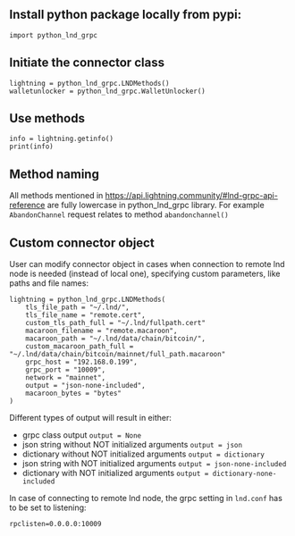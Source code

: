 

## Install python package locally from pypi:

    import python_lnd_grpc

 
## Initiate the connector class

    lightning = python_lnd_grpc.LNDMethods()
    walletunlocker = python_lnd_grpc.WalletUnlocker()

## Use methods

    info = lightning.getinfo()
    print(info)

## Method naming
All methods mentioned in https://api.lightning.community/#lnd-grpc-api-reference are fully lowercase in python_lnd_grpc library. For example `AbandonChannel` request relates to method `abandonchannel()`

## Custom connector object

User can modify connector object in cases when connection to remote lnd node is needed (instead of local one), specifying custom parameters, like paths and file names:

    lightning = python_lnd_grpc.LNDMethods(
        tls_file_path = "~/.lnd/",
        tls_file_name = "remote.cert", 
        custom_tls_path_full = "~/.lnd/fullpath.cert"
        macaroon_filename = "remote.macaroon",
        macaroon_path = "~/.lnd/data/chain/bitcoin/",
        custom_macaroon_path_full = "~/.lnd/data/chain/bitcoin/mainnet/full_path.macaroon"
        grpc_host = "192.168.0.199",
        grpc_port = "10009",
        network = "mainnet",
        output = "json-none-included",
        macaroon_bytes = "bytes"
    )

Different types of output will result in either:
 - grpc class output `output = None`
 - json string without NOT initialized arguments `output = json`
 - dictionary without NOT initialized arguments `output = dictionary`
 - json string with NOT initialized arguments `output = json-none-included`
 - dictionary with NOT initialized arguments `output = dictionary-none-included`

In case of connecting to remote lnd node, the grpc setting in `lnd.conf` has to be set to listening:

    rpclisten=0.0.0.0:10009
